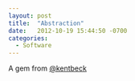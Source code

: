 ```yaml
---
layout: post
title:  "Abstraction"
date:   2012-10-19 15:44:50 -0700
categories:
  - Software
---
```


A gem from  [@kentbeck](http://www.twitter.com/kentbeck) 
